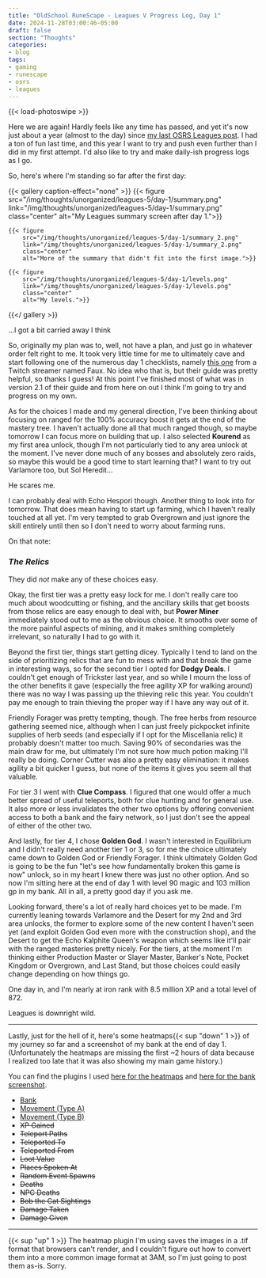 ```yaml
---
title: "OldSchool RuneScape - Leagues V Progress Log, Day 1"
date: 2024-11-28T03:00:46-05:00
draft: false
section: "Thoughts"
categories:
- blog
tags:
- gaming
- runescape
- osrs
- leagues
---
```


{{< load-photoswipe >}}

Here we are again! Hardly feels like any time has passed, and yet it's now just about a year (almost to the day) since [my last OSRS Leagues post](../osrs-leagues-4). I had a ton of fun last time, and this year I want to try and push even further than I did in my first attempt. I'd also like to try and make daily-ish progress logs as I go.

So, here's where I'm standing so far after the first day:

{{< gallery caption-effect="none" >}}
    {{< figure
        src="/img/thoughts/unorganized/leagues-5/day-1/summary.png"
        link="/img/thoughts/unorganized/leagues-5/day-1/summary.png"
        class="center"
        alt="My Leagues summary screen after day 1.">}}

    {{< figure
        src="/img/thoughts/unorganized/leagues-5/day-1/summary_2.png"
        link="/img/thoughts/unorganized/leagues-5/day-1/summary_2.png"
        class="center"
        alt="More of the summary that didn't fit into the first image.">}}

    {{< figure
        src="/img/thoughts/unorganized/leagues-5/day-1/levels.png"
        link="/img/thoughts/unorganized/leagues-5/day-1/levels.png"
        class="center"
        alt="My levels.">}}
{{</ gallery >}}

...I got a bit carried away I think

So, originally my plan was to, well, not have a plan, and just go in whatever order felt right to me. It took very little time for me to ultimately cave and start following one of the numerous day 1 checklists, namely [this one](https://pastebin.com/P51TSedi) from a Twitch streamer named Faux. No idea who that is, but their guide was pretty helpful, so thanks I guess! At this point I've finished most of what was in version 2.1 of their guide and from here on out I think I'm going to try and progress on my own.

As for the choices I made and my general direction, I've been thinking about focusing on ranged for the 100% accuracy boost it gets at the end of the mastery tree. I haven't actually done all that much ranged though, so maybe tomorrow I can focus more on building that up. I also selected **Kourend** as my first area unlock, though I'm not particularly tied to any area unlock at the moment. I've never done much of any bosses and absolutely zero raids, so maybe this would be a good time to start learning that? I want to try out Varlamore too, but Sol Heredit...

He scares me.

I can probably deal with Echo Hespori though. Another thing to look into for tomorrow. That does mean having to start up farming, which I haven't really touched at all yet. I'm very tempted to grab Overgrown and just ignore the skill entirely until then so I don't need to worry about farming runs.

On that note:

### *The Relics*

They did *not* make any of these choices easy.

Okay, the first tier was a pretty easy lock for me. I don't really care too much about woodcutting or fishing, and the ancillary skills that get boosts from those relics are easy enough to deal with, but **Power Miner** immediately stood out to me as the obvious choice. It smooths over some of the more painful aspects of mining, and it makes smithing completely irrelevant, so naturally I had to go with it.

Beyond the first tier, things start getting dicey. Typically I tend to land on the side of prioritizing relics that are fun to mess with and that break the game in interesting ways, so for the second tier I opted for **Dodgy Deals**. I couldn't get enough of Trickster last year, and so while I mourn the loss of the other benefits it gave (especially the free agility XP for walking around) there was no way I was passing up the thieving relic this year. You couldn't pay me enough to train thieving the proper way if I have any way out of it.

Friendly Forager was pretty tempting, though. The free herbs from resource gathering seemed nice, although when I can just freely pickpocket infinite supplies of herb seeds (and especially if I opt for the Miscellania relic) it probably doesn't matter too much. Saving 90% of secondaries was the main draw for me, but ultimately I'm not sure how much potion making I'll really be doing. Corner Cutter was also a pretty easy elimination: it makes agility a bit quicker I guess, but none of the items it gives you seem all that valuable.

For tier 3 I went with **Clue Compass**. I figured that one would offer a much better spread of useful teleports, both for clue hunting and for general use. It also more or less invalidates the other two options by offering convenient access to both a bank and the fairy network, so I just don't see the appeal of either of the other two.

And lastly, for tier 4, I chose **Golden God**. I wasn't interested in Equilibrium and I didn't really need another tier 1 or 3, so for me the choice ultimately came down to Golden God or Friendly Forager. I think ultimately Golden God is going to be the fun "let's see how fundamentally broken this game is now" unlock, so in my heart I knew there was just no other option. And so now I'm sitting here at the end of day 1 with level 90 magic and 103 million gp in my bank. All in all, a pretty good day if you ask me.

Looking forward, there's a lot of really hard choices yet to be made. I'm currently leaning towards Varlamore and the Desert for my 2nd and 3rd area unlocks, the former to explore some of the new content I haven't seen yet (and exploit Golden God even more with the construction shop), and the Desert to get the Echo Kalphite Queen's weapon which seems like it'll pair with the ranged masteries pretty nicely. For the tiers, at the moment I'm thinking either Production Master or Slayer Master, Banker's Note, Pocket Kingdom or Overgrown, and Last Stand, but those choices could easily change depending on how things go.

One day in, and I'm nearly at iron rank with 8.5 million XP and a total level of 872.

Leagues is downright wild.

---

Lastly, just for the hell of it, here's some heatmaps{{< sup "down" 1 >}} of my journey so far and a screenshot of my bank at the end of day 1. (Unfortunately the heatmaps are missing the first ~2 hours of data because I realized too late that it was also showing my main game history.)

You can find the plugins I used [here for the heatmaps](https://runelite.net/plugin-hub/show/world-heatmap) and [here for the bank screenshot](https://runelite.net/plugin-hub/show/bank-screenshot).

* [Bank](/img/thoughts/unorganized/leagues-5/day-1/bank.png)
* [Movement \(Type A\)](/img/thoughts/unorganized/leagues-5/day-1/2024-11-28_03-37_TYPE_A.tif)
* [Movement \(Type B\)](/img/thoughts/unorganized/leagues-5/day-1/2024-11-28_03-39_TYPE_B.tif)
* ~~XP Gained~~
* ~~Teleport Paths~~
* ~~Teleported To~~
* ~~Teleported From~~
* ~~Loot Value~~
* ~~Places Spoken At~~
* ~~Random Event Spawns~~
* ~~Deaths~~
* ~~NPC Deaths~~
* ~~Bob the Cat Sightings~~
* ~~Damage Taken~~
* ~~Damage Given~~

---

{{< sup "up" 1 >}}
The heatmap plugin I'm using saves the images in a .tif format that browsers can't render, and I couldn't figure out how to convert them into a more common image format at 3AM, so I'm just going to post them as-is. Sorry.